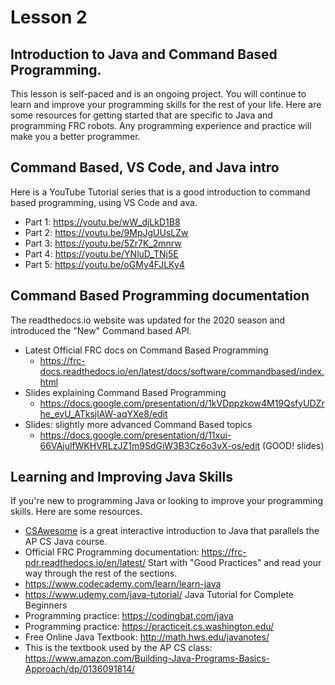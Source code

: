 # Lesson 2

## Introduction to Java and Command Based Programming.

This lesson is self-paced and is an ongoing project. You will continue
to learn and improve your programming skills for the rest of your
life. Here are some resources for getting started that are specific to
Java and programming FRC robots. Any programming experience and
practice will make you a better programmer.

## Command Based, VS Code, and Java intro

Here is a YouTube Tutorial series that is a good introduction to
command based programming, using VS Code and ava.

   + Part 1: https://youtu.be/wW_djLkD1B8
   + Part 2: https://youtu.be/9MpJgUUsLZw
   + Part 3: https://youtu.be/5Zr7K_2mnrw
   + Part 4: https://youtu.be/YNluD_TNj5E
   + Part 5: https://youtu.be/oGMy4FJLKy4

## Command Based Programming documentation

The readthedocs.io website was updated for the 2020 season and
introduced the "New" Command based API.

* Latest Official FRC docs on Command Based Programming
   + https://frc-docs.readthedocs.io/en/latest/docs/software/commandbased/index.html
* Slides explaining Command Based Programming
   + https://docs.google.com/presentation/d/1kVDppzkow4M19QsfyUDZrhe_evU_ATksjlAW-aqYXe8/edit
* Slides: slightly more advanced Command Based topics
   + https://docs.google.com/presentation/d/11xui-66VAjulfWKHVRLzJZ1m9SdGiW3B3Cz6o3vX-os/edit (GOOD! slides)


## Learning and Improving Java Skills

If you're new to programming Java or looking to improve your programming skills. Here are some resources.

+ [CSAwesome](https://csawesome.runestone.academy/runestone/books/published/csawesome/index.html) is a great interactive introduction to Java that parallels the AP CS Java course.
+ Official FRC Programming documentation: <https://frc-pdr.readthedocs.io/en/latest/>
      Start with "Good Practices" and read your way through the rest of the sections.
+ <https://www.codecademy.com/learn/learn-java>
+ <https://www.udemy.com/java-tutorial/> Java Tutorial for Complete Beginners
+ Programming practice: <https://codingbat.com/java>
+ Programming practice: <https://practiceit.cs.washington.edu/>
+ Free Online Java Textbook: <http://math.hws.edu/javanotes/>
+ This is the textbook used by the AP CS class: <https://www.amazon.com/Building-Java-Programs-Basics-Approach/dp/0136091814/>